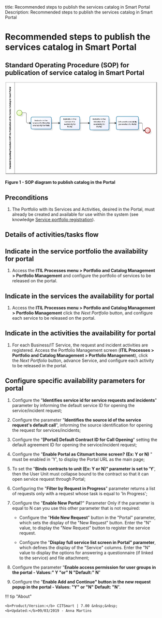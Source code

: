 title: Recommended steps to publish the services catalog in Smart Portal
Description: Recommended steps to publish the services catalog in Smart Portal

# Recommended steps to publish the services catalog in Smart Portal

Standard Operating Procedure (SOP) for publication of service catalog in Smart Portal
-------------------------------------------------------------------------------------

![figure](images/passos.img1.jpg)

**Figure 1 - SOP diagram to publish catalog in the Portal**

Preconditions
-------------

1.  The Portfolio with its Services and Activities, desired in the Portal, must
    already be created and available for use within the system (see
    knowledge [Service portfolio registration][1]).

Details of activities/tasks flow
--------------------------------

Indicate in the service portfolio the availability for portal
-------------------------------------------------------------

1.  Access the **ITIL Processes menu > Portfolio and Catalog Management >
    Portfolio Management** and configure the portfolio of services to be
    released on the portal.

Indicate in the services the availability for portal
----------------------------------------------------

1.  Access the **ITIL Processes menu > Portfolio and Catalog Management >
    Portfolio Management** click the *Next Portfolio* button, and configure each
    service to be released on the portal.

Indicate in the activities the availability for portal
------------------------------------------------------

1.  For each Business/IT Service, the request and incident activities are
    registered. Access the Portfolio Management screen (**ITIL Processes >
    Portfolio and Catalog Management > Portfolio Management**), click the *Next
    Portfolio* button, advance Service, and configure each activity to be
    released in the portal.

Configure specific availability parameters for portal
-----------------------------------------------------

1.  Configure the "**Identifies service id for service requests and incidents**"
    parameter by informing the default service ID for opening the
    service/incident request;

2.  Configure the parameter "**Identifies the source id of the service request's
    default call**", informing the source identification for opening the request
    for services/incidents;

3.  Configure the "**[Portal] Default Contract ID for Call Opening**" setting
    the default agreement ID for opening the service/incident request;

4.  Configure the "**Enable Portal as Citsmart home screen? (Ex: Y or N)** "
    must be enabled in 'Y', to display the Portal URL as the main page;

5.  To set the "**Binds contracts to unit (Ex: Y or N)" parameter is set to
    'Y**', then the User Unit must collapse bound to the contract so that it can
    open service request through Portal;

6.  Configuring the "**Filter by Request in Progress**" parameter returns a list
    of requests only with a request whose task is equal to 'In Progress';

7.  Configure the "**Enable New Portal**?" Parameter Only if the parameter is
    equal to N can you use this other parameter that is not required:

    -   Configure the "**Hide New Request**" button in the "Portal" parameter,
        which sets the display of the "New Request" button. Enter the "N" value,
        to display the "New Request" button to register the service request.

    -   Configure the "**Display full service list screen in Portal"
        parameter**, which defines the display of the "Service" columns. Enter
        the "N" value to display the options for answering a questionnaire (if
        linked to the service) and file attachment;

8.  Configure the parameter "**Enable access permission for user groups in the
    portal - Values:" Y "or" N "Default:" N**"

9.  Configure the "**Enable Add and Continue" button in the new request popup in
    the portal - Values: "Y" or "N" Default: "N**".


!!! tip "About"

    <b>Product/Version:</b> CITSmart | 7.00 &nbsp;&nbsp;
    <b>Updated:</b>09/03/2019 - Anna Martins

[1]:/en-us/citsmart-platform-7/processes/portfolio-and-catalog/register.html
